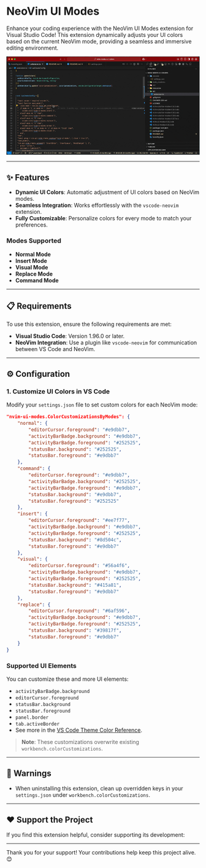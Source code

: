 # NeoVim UI Modes

Enhance your coding experience with the NeoVim UI Modes extension for Visual Studio Code! This extension dynamically adjusts your UI colors based on the current NeoVim mode, providing a seamless and immersive editing environment.

![Demo](resources/demo.gif)

---

## ✨ Features

- **Dynamic UI Colors**: Automatic adjustment of UI colors based on NeoVim modes.
- **Seamless Integration**: Works effortlessly with the `vscode-neovim` extension.
- **Fully Customizable**: Personalize colors for every mode to match your preferences.

### Modes Supported

- **Normal Mode**
- **Insert Mode**
- **Visual Mode**
- **Replace Mode**
- **Command Mode**

---

## 📋 Requirements

To use this extension, ensure the following requirements are met:

- **Visual Studio Code**: Version 1.96.0 or later.
- **NeoVim Integration**: Use a plugin like `vscode-neovim` for communication between VS Code and NeoVim.

---

## ⚙️ Configuration

### 1. Customize UI Colors in VS Code

Modify your `settings.json` file to set custom colors for each NeoVim mode:

```json
"nvim-ui-modes.ColorCustomizationsByModes": {
    "normal": {
        "editorCursor.foreground": "#e9dbb7",
        "activityBarBadge.background": "#e9dbb7",
        "activityBarBadge.foreground": "#252525",
        "statusBar.background": "#252525",
        "statusBar.foreground": "#e9dbb7"
    },
    "command": {
        "editorCursor.foreground": "#e9dbb7",
        "activityBarBadge.background": "#252525",
        "activityBarBadge.foreground": "#e9dbb7",
        "statusBar.background": "#e9dbb7",
        "statusBar.foreground": "#252525"
    },
    "insert": {
        "editorCursor.foreground": "#ee7f77",
        "activityBarBadge.background": "#e9dbb7",
        "activityBarBadge.foreground": "#252525",
        "statusBar.background": "#8d504c",
        "statusBar.foreground": "#e9dbb7"
    },
    "visual": {
        "editorCursor.foreground": "#56a4f6",
        "activityBarBadge.background": "#e9dbb7",
        "activityBarBadge.foreground": "#252525",
        "statusBar.background": "#415a81",
        "statusBar.foreground": "#e9dbb7"
    },
    "replace": {
        "editorCursor.foreground": "#6af596",
        "activityBarBadge.background": "#e9dbb7",
        "activityBarBadge.foreground": "#252525",
        "statusBar.background": "#39817f",
        "statusBar.foreground": "#e9dbb7"
    }
}
```

### Supported UI Elements

You can customize these and more UI elements:

- `activityBarBadge.background`
- `editorCursor.foreground`
- `statusBar.background`
- `statusBar.foreground`
- `panel.border`
- `tab.activeBorder`
- See more in the [VS Code Theme Color Reference](https://code.visualstudio.com/api/references/theme-color).

> **Note**: These customizations overwrite existing `workbench.colorCustomizations`.

---

## 🚨 Warnings

- When uninstalling this extension, clean up overridden keys in your `settings.json` under `workbench.colorCustomizations`.

---

## ❤️ Support the Project

If you find this extension helpful, consider supporting its development:

---



Thank you for your support! Your contributions help keep this project alive. 😊
